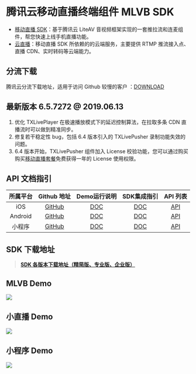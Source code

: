 # 腾讯云移动直播终端组件 MLVB SDK
- [移动直播 SDK](https://cloud.tencent.com/product/mlvb)：基于腾讯云 LiteAV 音视频框架实现的一套推拉流和连麦组件，帮您快速上线手机直播功能。
- [云直播](https://cloud.tencent.com/product/lvb)：移动直播 SDK 所依赖的的云端服务，主要提供 RTMP 推流接入点、直播 CDN、实时转码等云端能力。

## 分流下载
腾讯云分流下载地址，适用于访问 Github 较慢的客户 ：[DOWNLOAD](https://github-1252463788.cos.ap-shanghai.myqcloud.com/mlvbsdk/MLVBSDK-6.5.7272.zip)

## 最新版本 6.5.7272 @ 2019.06.13
1. 优化 TXLivePlayer 在极速播放模式下的延迟控制算法，在拉取多条 CDN 直播流时可以做到精准同步。
2. 修复若干稳定性 bug，包括 6.4 版本引入的 TXLivePusher 录制功能失效的问题。
3. 6.4 版本开始，TXLivePusher 组件加入 License 校验功能，您可以通过购买购买[移动直播套餐](https://cloud.tencent.com/document/product/454/34750)免费获得一年的 License 使用权限。

## API 文档指引

| 所属平台 | Github 地址 | Demo运行说明 | SDK集成指引 | API 列表 |
|:---------:| :--------:|:--------:| :--------:|:--------:|
| iOS | [GitHub](https://github.com/tencentyun/MLVBSDK/tree/master/iOS)| [DOC](https://github.com/tencentyun/MLVBSDK/blob/master/iOS/README.md)| [DOC](https://cloud.tencent.com/document/product/454/7876) | [API](https://cloud.tencent.com/document/product/454/34753) |
| Android | [GitHub](https://github.com/tencentyun/MLVBSDK/tree/master/Android)| [DOC](https://github.com/tencentyun/MLVBSDK/blob/master/Android/README.md)| [DOC](https://cloud.tencent.com/document/product/454/7877) | [API](https://cloud.tencent.com/document/product/454/34766) |
| 小程序 | [GitHub](https://github.com/tencentyun/MLVBSDK/blob/master/WXMini)| [DOC](https://github.com/tencentyun/MLVBSDK/blob/master/WXMini/README.md)| [DOC](https://cloud.tencent.com/document/product/454/34925) | [API](https://cloud.tencent.com/document/product/454/15368) |

## SDK 下载地址

> [**SDK 各版本下载地址（精简版、专业版、企业版）**](https://github.com/tencentyun/MLVBSDK/blob/master/SDK%E4%B8%8B%E8%BD%BD.md)

## MLVB Demo

![](https://main.qcloudimg.com/raw/ddf1ce540e29f5a43091d9274672e5f1.jpg)

## 小直播 Demo

![](https://main.qcloudimg.com/raw/354d61632bd71d6aec7a833b3afb69bc.jpg)


## 小程序 Demo

![](https://main.qcloudimg.com/raw/913bc2c34495e04dcd3d97eff069df53.jpg)
